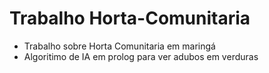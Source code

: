 # Trabalho Horta-Comunitaria
- Trabalho sobre Horta Comunitaria em maringá
- Algoritimo de IA em prolog para ver adubos em verduras
